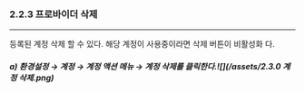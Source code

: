 ### 2.2.3 프로바이더 삭제

---

등록된 계정 삭제 할 수 있다. 해당 계정이 사용중이라면 삭제 버튼이 비활성화 다.

##### a\)    환경설정 → 계정 → 계정 액션 메뉴 → 계정 삭제를 클릭한다.![](/assets/2.3.0 계정 삭제.png)



